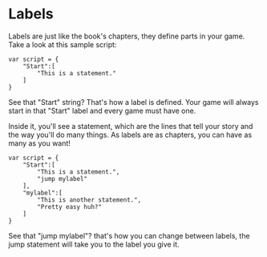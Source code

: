 # Labels

Labels are just like the book's chapters, they define parts in your game. Take a look at this sample script:

```
var script = {
    "Start":[
        "This is a statement."
    ]
}
```

See that "Start" string? That's how a label is defined. Your game will always start in that "Start" label and every game must have one.

Inside it, you'll see a statement, which are the lines that tell your story and the way you'll do many things. As labels are as chapters, you can have as many as you want!

```
var script = {
    "Start":[
        "This is a statement.",
        "jump mylabel"
    ],
    "mylabel":[
        "This is another statement.",
        "Pretty easy huh?"
    ]
}
```

See that "jump mylabel"? that's how you can change between labels, the jump statement will take you to the label you give it.

